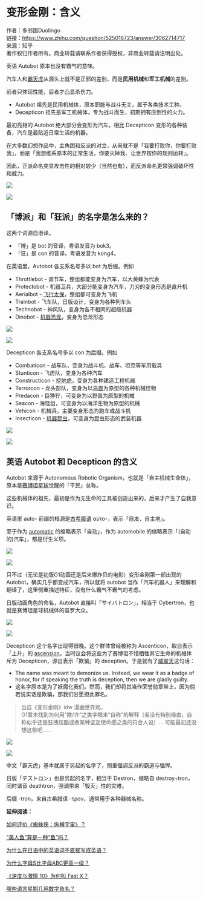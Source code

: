 # 变形金刚：含义
作者：多邻国Duolingo  
链接：https://www.zhihu.com/question/525016723/answer/3062714717  
来源：知乎  
著作权归作者所有。商业转载请联系作者获得授权，非商业转载请注明出处。  
  

英语 Autobot 原本也没有霸气的意味。

汽车人和[霸天虎](https://www.zhihu.com/search?q=%E9%9C%B8%E5%A4%A9%E8%99%8E&search_source=Entity&hybrid_search_source=Entity&hybrid_search_extra=%7B%22sourceType%22%3A%22answer%22%2C%22sourceId%22%3A3062714717%7D)从源头上就不是正邪的差别，而是**民用机械**和**军工机械**的差别。

前者只体现性能，后者才凸显杀伤力。

*   Autobot 祖先是民用机械体，原本职能与战斗无关，属于各类技术工种。
*   Decepticon 祖先是军工机械体，专为战斗而生，初期拥有压倒性的火力。

最初亮相的 Autobot 绝大部分会变形为汽车。相比 Decepticon 变形的各种装备，汽车是最贴近日常生活的机器。

在大多数幻想作品中，主角团和反派的对立，从来就不是「我要打败你，你要打败我」，而是「我想维系原本的正常生活，你要灭掉我、让世界按你的规则运转」。

因此，正派命名突显攻击性的相对较少（当然也有），而反派命名更常强调破坏性和威力。

![](vx_images/467585116246821.png)

![](vx_images/464475116252241.png)

## 「博派」和「狂派」的名字是怎么来的？

这两个词源自港译。

*   「博」是 bot 的音译，粤语发音为 bok3。
*   「狂」是 con 的音译，粤语发音为 kong4。

在英语里，Autobot 各支系名号多以 bot 为后缀。例如

*   Throttlebot - 调节车，整组都能变身为汽车，以大黄蜂为代表
*   Protectobot - 机器卫兵，大部分能变身为汽车，刀刃的变身形态是直升机
*   Aerialbot - [飞行太保](https://www.zhihu.com/search?q=%E9%A3%9E%E8%A1%8C%E5%A4%AA%E4%BF%9D&search_source=Entity&hybrid_search_source=Entity&hybrid_search_extra=%7B%22sourceType%22%3A%22answer%22%2C%22sourceId%22%3A3062714717%7D)，整组都可变身为飞机
*   Trainbot - 飞车队，日版设计，变身为各种列车头
*   Technobot - 神风队，变身为各不相同的超级机器
*   Dinobot - [机器恐龙](https://www.zhihu.com/search?q=%E6%9C%BA%E5%99%A8%E6%81%90%E9%BE%99&search_source=Entity&hybrid_search_source=Entity&hybrid_search_extra=%7B%22sourceType%22%3A%22answer%22%2C%22sourceId%22%3A3062714717%7D)，变身为恐龙形态

![](vx_images/461375116236240.png)

![](vx_images/456245116242026.png)

Decepticon 各支系名号多以 con 为后缀。例如

*   Combaticon - 战车队，变身为战斗机、战车、坦克等军用载具
*   Stunticon - 飞虎队，变身为各种汽车
*   Constructicon - [挖地虎](https://www.zhihu.com/search?q=%E6%8C%96%E5%9C%B0%E8%99%8E&search_source=Entity&hybrid_search_source=Entity&hybrid_search_extra=%7B%22sourceType%22%3A%22answer%22%2C%22sourceId%22%3A3062714717%7D)，变身为各种建造工程机器
*   Terrorcon - 龙头部队，变身为以[鸟兽](https://www.zhihu.com/search?q=%E9%B8%9F%E5%85%BD&search_source=Entity&hybrid_search_source=Entity&hybrid_search_extra=%7B%22sourceType%22%3A%22answer%22%2C%22sourceId%22%3A3062714717%7D)为原型的各种机械怪物
*   Predacon - 巨狰狞，可变身为以野兽为原型的机械
*   Seacon - 海怪组，可变身为以海洋生物为原型的机械
*   Vehicon - 机械兵，主要变身形态为跑车或战斗机
*   Insecticon - [机器昆虫](https://www.zhihu.com/search?q=%E6%9C%BA%E5%99%A8%E6%98%86%E8%99%AB&search_source=Entity&hybrid_search_source=Entity&hybrid_search_extra=%7B%22sourceType%22%3A%22answer%22%2C%22sourceId%22%3A3062714717%7D)，可变身为昆虫形态的武装机器

![](vx_images/454145116255329.png)

![](vx_images/452015116263142.png)

## 英语 Autobot 和 Decepticon 的含义

Autobot 来源于 Autonomous Robotic Organism，也就是「自主机械生命体」，原本是[赛博坦星球](https://www.zhihu.com/search?q=%E8%B5%9B%E5%8D%9A%E5%9D%A6%E6%98%9F%E7%90%83&search_source=Entity&hybrid_search_source=Entity&hybrid_search_extra=%7B%22sourceType%22%3A%22answer%22%2C%22sourceId%22%3A3062714717%7D)觉醒的「平民」总称。

这些机械体的祖先，最初是作为无生命的工具被创造出来的，后来才产生了自我意识。

英语里 auto- 前缀的根源是[古希腊语](https://www.zhihu.com/search?q=%E5%8F%A4%E5%B8%8C%E8%85%8A%E8%AF%AD&search_source=Entity&hybrid_search_source=Entity&hybrid_search_extra=%7B%22sourceType%22%3A%22answer%22%2C%22sourceId%22%3A3062714717%7D) αὐτο-，表示「自发、自主地」。

至于作为 [automatic](https://www.zhihu.com/search?q=automatic&search_source=Entity&hybrid_search_source=Entity&hybrid_search_extra=%7B%22sourceType%22%3A%22answer%22%2C%22sourceId%22%3A3062714717%7D) 的缩略表示「自动」，作为 automobile 的缩略表示「(自动的)汽车」，都是衍生义项。

![](vx_images/450905116247647.png)

![](vx_images/447815116257011.png)

只不过（无论是初版G1动画还是后来爆炸贝的电影）变形金刚第一部出现的 Autobot，确实几乎都变成汽车，所以就将 autobot 当作「汽车机器人」来理解和翻译了，这里侧重描述特征，没有什么霸气不霸气的考虑。

日版动画角色的命名，Autobot 直接叫「サイバトロン」，相当于 Cybertron，也就是赛博坦星球机械体的普罗大众。

![](vx_images/446725116244634.png)

![](vx_images/440615116238079.png)

Decepticon 这个名字出现得很晚。这个群体曾经被称为 Ascenticon，取自表示「上升」的 [ascension](https://www.zhihu.com/search?q=ascension&search_source=Entity&hybrid_search_source=Entity&hybrid_search_extra=%7B%22sourceType%22%3A%22answer%22%2C%22sourceId%22%3A3062714717%7D)。当时议会将这些为了赛博坦不惜牺牲其它生命的机械体斥为 Decepticon，源自表示「欺骗」的 deception。于是就有了[威震天](https://www.zhihu.com/search?q=%E5%A8%81%E9%9C%87%E5%A4%A9&search_source=Entity&hybrid_search_source=Entity&hybrid_search_extra=%7B%22sourceType%22%3A%22answer%22%2C%22sourceId%22%3A3062714717%7D)这句话：

*   The name was meant to demonize us. Instead, we wear it as a badge of honor, for if speaking the truth is deception, then we are gladly guilty.
*   这名字原本是为了妖魔化我们。然而，我们却将其当作荣誉勋章带上，因为倘若说实话是欺骗，那我们甘愿担此罪名。

> 出自《变形金刚》idw 漫画世界观。  
> G1暂未找到为何用“欺/诈”之类字眼来“自称”的解释（若没有特别缘由，自称似乎还是狂拽炫酷或者某种坚定使命感之类的符合人设）… 可能最初还没想这些吧……

![](vx_images/437025116235669.png)

![](vx_images/433825116242543.png)

中文「霸天虎」基本就属于另起的名字了，侧重强调反派的霸道与强悍。

日版「デストロン」也是另起的名字，相当于 Destron，缩略自 destroy+tron，同时谐音 deathtron，强调带来「毁灭」性的灾难。

后缀 -tron，来自古希腊语 -τρον，通常用于各种器械名称。

**延伸阅读：**

[如何评价《蜘蛛侠：纵横宇宙》？](https://www.zhihu.com/answer/3054472015)

[“美人鱼”算是一种“鱼”吗？](https://www.zhihu.com/question/514964271/answer/3050262454)

[为什么在日语中的英语词不直接写成英语？](https://www.zhihu.com/answer/3048492164)

[为什么字母S比字母ABC更高一级？](https://www.zhihu.com/answer/3034312525)

[《速度与激情 10》为何叫 Fast X？](https://www.zhihu.com/answer/3029301822)

[哪些语言星期几用数字命名？](https://www.zhihu.com/answer/3020610166)